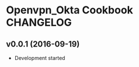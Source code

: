 Openvpn_Okta Cookbook CHANGELOG
===============================

v0.0.1 (2016-09-19)
-------------------
- Development started
